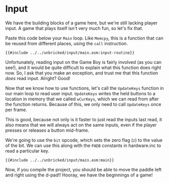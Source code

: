 # Input

We have the building blocks of a game here, but we're still lacking player input.
A game that plays itself isn't very much fun, so let's fix that.

Paste this code below your `Main` loop.
Like `Memcpy`, this is a function that can be reused from different places, using the `call` instruction.

```rgbasm,linenos,start={{#line_no_of "" ../../unbricked/input/main.asm:input-routine}}
{{#include ../../unbricked/input/main.asm:input-routine}}
```

Unfortunately, reading input on the Game Boy is fairly involved (as you can see!), and it would be quite difficult to explain what this function does right now.
So, I ask that you make an exception, and trust me that this function *does* read input.
Alright? Good!

Now that we know how to use functions, let's call the `UpdateKeys` function in our main loop to read user input.
`UpdateKeys` writes the held buttons to a location in memory that we called `wCurKeys`, which we can read from after the function returns.
Because of this, we only need to call `UpdateKeys` once per frame.

This is good, because not only is it faster to just read the inputs last read, it also means that we will always act on the same inputs, even if the player presses or releases a button mid-frame.

We're going to use the `bit` opcode, which sets the zero flag (`z`) to the value of the bit.
We can use this along with the `PADB` constants in hardware.inc to read a particular key.

```rgbasm,linenos,start={{#line_no_of "" ../../unbricked/input/main.asm:main}}
{{#include ../../unbricked/input/main.asm:main}}
```

Now, if you compile the project, you should be able to move the paddle left and right using the d-pad!!
Hooray, we have the beginnings of a game!
